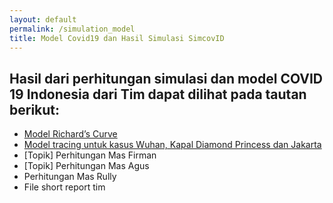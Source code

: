 ```yaml
---
layout: default
permalink: /simulation_model
title: Model Covid19 dan Hasil Simulasi SimcovID
---
```


## Hasil dari perhitungan simulasi dan model COVID 19 Indonesia dari Tim dapat dilihat pada tautan berikut:
 - <a href="http://journals.itb.ac.id/index.php/cbms/article/view/13395" target="_blank"> Model Richard’s Curve </a>
 - <a href="http://journals.itb.ac.id/index.php/cbms/article/view/13441" target="_blank">Model tracing untuk kasus Wuhan, Kapal Diamond Princess dan Jakarta</a>
 - [Topik] Perhitungan Mas Firman 
 - [Topik] Perhitungan Mas Agus
 - Perhitungan Mas Rully
 - File short report tim
